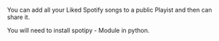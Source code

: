 You can add all your Liked Spotify songs to a public Playist and then can share it.

You will need to install spotipy - Module in python.
